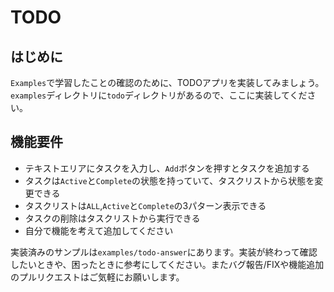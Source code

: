 # TODO

## はじめに
`Examples`で学習したことの確認のために、TODOアプリを実装してみましょう。`examples`ディレクトリに`todo`ディレクトリがあるので、ここに実装してください。

## 機能要件
- テキストエリアにタスクを入力し、`Add`ボタンを押すとタスクを追加する
- タスクは`Active`と`Complete`の状態を持っていて、タスクリストから状態を変更できる
- タスクリストは`ALL`,`Active`と`Complete`の3パターン表示できる
- タスクの削除はタスクリストから実行できる
- 自分で機能を考えて追加してください

実装済みのサンプルは`examples/todo-answer`にあります。実装が終わって確認したいときや、困ったときに参考にしてください。またバグ報告/FIXや機能追加のプルリクエストはご気軽にお願いします。